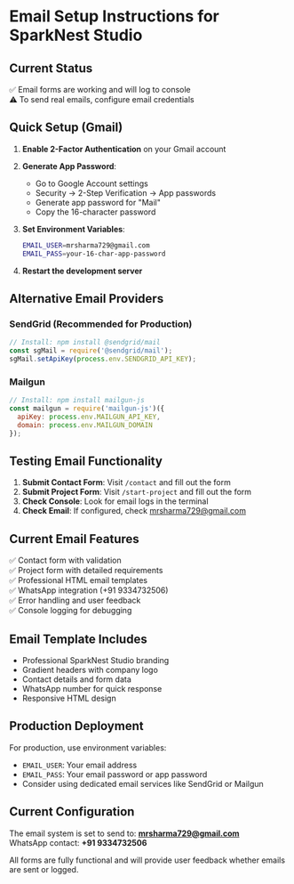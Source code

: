 # Email Setup Instructions for SparkNest Studio

## Current Status
✅ Email forms are working and will log to console  
⚠️ To send real emails, configure email credentials

## Quick Setup (Gmail)

1. **Enable 2-Factor Authentication** on your Gmail account
2. **Generate App Password**:
   - Go to Google Account settings
   - Security → 2-Step Verification → App passwords
   - Generate app password for "Mail"
   - Copy the 16-character password

3. **Set Environment Variables**:
   ```bash
   EMAIL_USER=mrsharma729@gmail.com
   EMAIL_PASS=your-16-char-app-password
   ```

4. **Restart the development server**

## Alternative Email Providers

### SendGrid (Recommended for Production)
```javascript
// Install: npm install @sendgrid/mail
const sgMail = require('@sendgrid/mail');
sgMail.setApiKey(process.env.SENDGRID_API_KEY);
```

### Mailgun
```javascript
// Install: npm install mailgun-js
const mailgun = require('mailgun-js')({
  apiKey: process.env.MAILGUN_API_KEY,
  domain: process.env.MAILGUN_DOMAIN
});
```

## Testing Email Functionality

1. **Submit Contact Form**: Visit `/contact` and fill out the form
2. **Submit Project Form**: Visit `/start-project` and fill out the form
3. **Check Console**: Look for email logs in the terminal
4. **Check Email**: If configured, check mrsharma729@gmail.com

## Current Email Features

✅ Contact form with validation  
✅ Project form with detailed requirements  
✅ Professional HTML email templates  
✅ WhatsApp integration (+91 9334732506)  
✅ Error handling and user feedback  
✅ Console logging for debugging  

## Email Template Includes

- Professional SparkNest Studio branding
- Gradient headers with company logo
- Contact details and form data
- WhatsApp number for quick response
- Responsive HTML design

## Production Deployment

For production, use environment variables:
- `EMAIL_USER`: Your email address
- `EMAIL_PASS`: Your email password or app password
- Consider using dedicated email services like SendGrid or Mailgun

## Current Configuration

The email system is set to send to: **mrsharma729@gmail.com**  
WhatsApp contact: **+91 9334732506**

All forms are fully functional and will provide user feedback whether emails are sent or logged.
